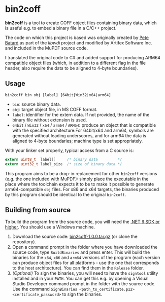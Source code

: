 # bin2coff

**bin2coff** is a tool to create COFF object files containing binary data, which is useful e.g. to embed a binary file in a C/C++ project.

The code on which this project is based was originally created by [Pete Batard](https://pete.akeo.ie/2011/11/bin2coff.html) as part of the _libwdi_ project and modified by Artifex Software Inc. and included in the MuPDF source code.

I translated the original code to C# and added support for producing ARM64 compatible object files (which, in addition to a different flag in the file header, also require the data to be aligned to 4-byte boundaries).

## Usage

```
bin2coff bin obj [label] [64bit|Win32|x64|arm64]
```

* `bin`: source binary data.
* `obj`: target object file, in MS COFF format.
* `label`: identifier for the extern data. If not provided, the name of the binary file without extension is used.
* `64bit` / `Win32` / `x64` / `arm64` / `ARM64`: produce an object that is compatible with the specified architecture.For 64bit/x64 and arm64, symbols are generated without leading underscores, and for arm64 the data is aligned to 4-byte boundaries; machine type is set appropriately.

With your linker set properly, typical access from a C source is:

```C
extern uint8_t  label[]     /* binary data         */
extern uint32_t label_size  /* size of binary data */
```

This program aims to be a drop-in replacement for other `bin2coff` versions (e.g. the one included with MuPDF): simply place the executable in the place where the toolchain expects it to be to make it possible to generate arm64-compatible `obj` files. For x86 and x64 targets, the binaries produced by this program should be identical to the original `bin2coff`.

## Building from source

To build the program from the source code, you will need the [.NET 6 SDK or higher](https://dotnet.microsoft.com/download/dotnet/current). You should use a Windows machine.

1. Download the source code: [bin2coff-1.0.0.tar.gz](https://github.com/arklumpus/bin2coff/archive/v1.0.0.tar.gz) (or clone the repository).
2. Open a command prompt in the folder where you have downloaded the source code, type `BuildBinaries` and press enter. This will build the binaries for the `x64`, `x86` and `arm64` versions of the program (each version can produce object files for all platforms - use the one that corresponds to the host architecture). You can find them in the `Release` folder.
3. _(Optional)_ To sign the binaries, you will need to have the `signtool` utility installed and in your `PATH`. You can get this e.g. by opening a Visual Studio Developer command prompt in the folder with the source code. Use the command `SignBinaries <path_to_certificate.p12> <certificate_password>` to sign the binaries.
